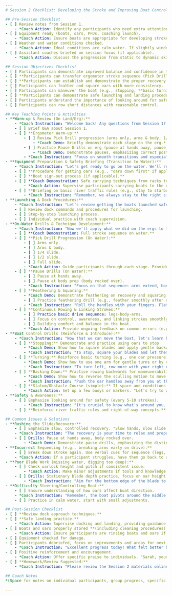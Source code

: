 ```yaml
---
# Session 2 Checklist: Developing the Stroke and Improving Boat Control

## Pre-Session Checklist
- [ ] Review notes from Session 1.
    - *Coach Action: Identify any participants who need extra attention or specific reminders from Session 1 (e.g., flip test comfort, erg sequence).*
- [ ] Equipment ready (boats, oars, PFDs, coaching launch).
    - *Coach Action: Ensure boats are appropriate for developing stroke; slightly more stable is still okay.*
- [ ] Weather and water conditions checked.
    - *Coach Action: Ideal conditions are calm water. If slightly windy, plan drills to utilize or mitigate wind.*
- [ ] Assistant coaches briefed on session focus (if applicable).
    - *Coach Action: Discuss the progression from static to dynamic skills and how to provide feedback.*

## Session Objectives Checklist
- [ ] Participants can demonstrate improved balance and confidence in the boat.
- [ ] **Participants can transfer ergometer stroke sequence (Pick Drill progression) to on-water rowing.**
- [ ] **Participants can establish and demonstrate the proper recovery sequence (arms → body → slide) using Pause Drills on water.**
- [ ] Participants can feather and square oars with more consistency.
- [ ] Participants can maneuver the boat (e.g., stopping, **basic turning, one-armed turns**) and understand **basic river traffic rules (stay starboard).**
- [ ] **Participants can demonstrate safe launching and landing procedures.**
- [ ] Participants understand the importance of looking around for safety.
- [ ] Participants can row short distances with reasonable control.

## Key Teaching Points & Activities
- **Warm-up & Review (On Land/Erg):**
    - *Coach Instruction: "Welcome back! Any questions from Session 1? Let's start with an erg warm-up to reinforce our stroke sequence."*
    - [ ] Brief Q&A about Session 1.
    - [ ] **Ergometer Warm-up:**
        - [ ] Review Pick Drill progression (arms only, arms & body, 1/4 slide, 1/2 slide, full slide).
            - *Coach Demo: Briefly demonstrate each stage on the erg.*
        - [ ] Practice Pause Drills on erg (pause at hands away, pause at body prep).
            - *Coach Demo: Demonstrate pauses, emphasizing correct posture and sequence.*
        - *Coach Instruction: "Focus on smooth transitions and especially that 'arms-body-slide' sequence on the recovery."*
- **Equipment Preparation & Safety Briefing (Transition to Water):**
    - *Coach Instruction: "Let's get ready to go on the water. We'll review how to get oars and boats safely."*
    - [ ] **Procedure for getting oars (e.g., "oars down first" if applicable).**
    - [ ] **Boat sign-out process (if applicable).**
    - [ ] **Coach Demonstration: Safe carrying techniques from racks to dock.**
        - *Coach Action: Supervise participants carrying boats to the dock.*
    - [ ] **Briefing on basic river traffic rules (e.g., stay to starboard side, how to cross, communication).**
        - *Coach Instruction: "Remember, we always stay to the right side of the river, just like driving."*
- **Launching & Dock Procedures:**
    - *Coach Instruction: "Let's review getting the boats launched safely."*
    - [ ] Review dock commands and procedures for launching.
    - [ ] Step-by-step launching process.
    - [ ] Individual practice with coach supervision.
- **On-Water Drills & Technique Development:**
    - *Coach Instruction: "Now we'll apply what we did on the ergs to the water. We'll start with the Pick Drill."*
    - [ ] **Coach Demonstration: Full stroke sequence on water.**
    - [ ] **Pick Drill Progression (On Water):**
        - [ ] Arms only.
        - [ ] Arms & body.
        - [ ] 1/4 slide.
        - [ ] 1/2 slide.
        - [ ] Full slide.
        - *Coach Action: Guide participants through each stage. Provide feedback on balance and blade work.*
    - [ ] **Pause Drills (On Water):**
        - [ ] Pause at hands away.
        - [ ] Pause at body prep (body rocked over).
        - *Coach Instruction: "Focus on that sequence: arms extend, body rocks over, then the slide. These pauses will help."*
    - [ ] **Feathering & Squaring:**
        - *Coach Demo: Demonstrate feathering on recovery and squaring before the catch.*
        - [ ] Practice feathering drill (e.g., feather smoothly after release, square cleanly before entry).
        - *Coach Instruction: "Roll the handles with your fingers. Flat on recovery, vertical for the catch."*
    - [ ] **Continuous Rowing & Linking Strokes:**
        - [ ] Practice basic drive sequence: legs-body-arms.
        - [ ] Focus on control, awareness, and linking strokes smoothly.
        - [ ] Building comfort and balance in the boat.
        - *Coach Action: Provide ongoing feedback on common errors (e.g., rushing slide, incorrect hand levels).*
- **Boat Control Drills (Reinforce & Introduce):**
    - *Coach Instruction: "Now that we can move the boat, let's learn how to steer and stop."*
    - [ ] **Stopping:** Demonstrate and practice using oars to stop.
        - *Coach Demo: Show how to square blades and apply gentle backward pressure to stop the boat.*
        - *Coach Instruction: "To stop, square your blades and let them drag, or push gently backwards."*
    - [ ] **Turning:** Reinforce basic turning (e.g., one oar pressure). **Introduce/practice one-armed turns for gradual adjustments.**
        - *Coach Demo: Show how to use one arm for gentle turns or by varying pressure.*
        - *Coach Instruction: "To turn left, row more with your right oar, or drag your left. Vice-versa to turn right."*
    - [ ] **Backing Down:** Practice rowing backwards for maneuverability.
        - *Coach Demo: Show how to reverse the sculling motion to move the boat backward.*
        - *Coach Instruction: "Push the oar handles away from you at the finish to go backwards."*
    - [ ] **Slalom/Obstacle Course (simple):** If space and conditions allow.
        - *Coach Action: Set up a few buoys or markers. "Let's try to weave through these markers using your new steering skills."*
- **Safety & Awareness:**
    - [ ] Emphasize looking around for safety (every 5-10 strokes).
        - *Coach Instruction: "It's crucial to know what's around you. Look over your shoulder every few strokes, especially before turning."*
    - [ ] **Reinforce river traffic rules and right-of-way concepts.**

## Common Issues & Solutions
- **Rushing the Slide/Recovery:**
    - [ ] Emphasize slow, controlled recovery. "Slow hands, slow slide."
    - *Coach Instruction: "The recovery is your time to relax and prepare for the next stroke. Don't rush towards the catch."*
    - [ ] Drills: Pause at hands away, body rocked over.
        - *Coach Demo: Demonstrate pause drills, emphasizing the distinct positions.*
- **Incorrect Sequencing (e.g., breaking arms early on drive):**
    - [ ] Break down stroke again. Use verbal cues for sequence (legs, body, arms).
    - *Coach Action: If a participant struggles, have them go back to arms-only or arms-and-body to reinforce correct sequence.*
- **Poor Blade Work (missing water, digging too deep):**
    - [ ] Check oarlock height and pitch if consistent issue.
        - *Coach Action: Make minor adjustments if tools and knowledge are available, or note for later.*
    - [ ] Drills: Stationary blade depth practice, focus on oar height at entry/exit.
        - *Coach Instruction: "Aim for the bottom edge of the blade to be just covered at the catch. Keep hands at the same level through the drive."*
- **Difficulty Steering/Controlling Boat:**
    - [ ] Ensure understanding of how oars affect boat direction.
    - *Coach Instruction: "Remember, the boat pivots around the middle. Small adjustments make a big difference."*
    - [ ] Practice in calm water, start with small adjustments.

## Post-Session Checklist
- [ ] **Review dock approach techniques.**
- [ ] **Safe landing practice.**
    - *Coach Action: Supervise docking and landing, providing guidance.*
- [ ] Boats and oars properly stored **(including cleaning procedures).**
    - *Coach Action: Ensure participants are rinsing boats and oars if that's the local custom.*
- [ ] Equipment checked for damage.
- [ ] Participants debriefed, focus on improvements and areas for next session.
    - *Coach Instruction: "Excellent progress today! What felt better by the end of the session? Next time, we'll work on refining this and building more confidence."*
- [ ] Positive reinforcement and encouragement.
    - *Coach Action: Offer specific praise to individuals. "Sarah, your recovery sequence is looking much smoother!"*
- [ ] **Homework/Review Suggested:**
    - *Coach Instruction: "Please review the Session 2 materials online, especially the videos on recovery and feathering. Mentally rehearse the 'arms-body-slide' sequence."*

## Coach Notes
*(Space for notes on individual participants, group progress, specific drills that worked well, challenges, **erg review points, understanding of recovery sequence, feathering progress** etc.)*

---
```

